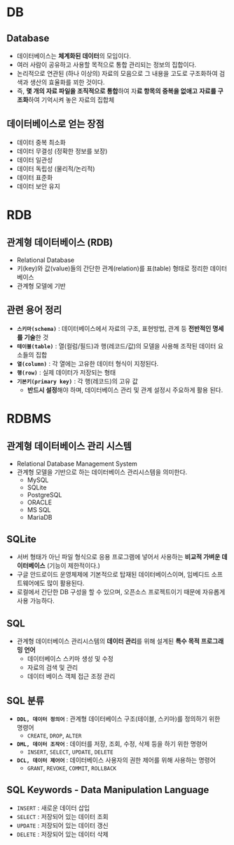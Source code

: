 # **DB**

## Database

- 데이터베이스는 **체계화된 데이터**의 모임이다.
- 여러 사람이 공유하고 사용할 목적으로 통합 관리되는 정보의 집합이다.
- 논리적으로 연관된 (하나 이상의) 자료의 모음으로 그 내용을 고도로 구조화하여 검색과 생산의 효율화를 꾀한 것이다.
- 즉, **몇 개의 자료 파일을 조직적으로 통합**하여 자**료 항목의 중복을 없애고** **자료를 구조화**하여 기억시켜 놓은 자료의 집합체



## 데이터베이스로 얻는 장점

- 데이터 중복 최소화
- 데이터 무결성 (정확한 정보를 보장)
- 데이터 일관성
- 데이터 독립성 (물리적/논리적)
- 데이터 표준화
- 데이터 보안 유지



# **RDB**

## 관계형 데이터베이스 (RDB)

- Relational Database
- 키(key)와 값(value)들의 간단한 관계(relation)를 표(table) 형태로 정리한 데이터베이스
- 관계형 모델에 기반



## 관련 용어 정리

- **`스키마(schema)`** : 데이터베이스에서 자료의 구조, 표현방법, 관계 등 **전반적인 명세를 기술**한 것
- **`테이블(table)`** : 열(컬럼/필드)과 행(레코드/값)의 모델을 사용해 조작된 데이터 요소들의 집합
- **`열(column)`** : 각 열에는 고유한 데이터 형식이 지정된다.
- **`행(row)`** : 실제 데이터가 저장되는 형태
- **`기본키(primary key)`** : 각 행(레코드)의 고유 값
  - **반드시 설정**해야 하며, 데이터베이스 관리 및 관계 설정시 주요하게 활용 된다.



# **RDBMS**

## 관계형 데이터베이스 관리 시스템

- Relational Database Management System
- 관계형 모델을 기반으로 하는 데이터베이스 관리시스템을 의미한다.
  - MySQL
  - SQLite
  - PostgreSQL
  - ORACLE
  - MS SQL
  - MariaDB



## SQLite

- 서버 형태가 아닌 파일 형식으로 응용 프로그램에 넣어서 사용하는 **비교적 가벼운 데이터베이스** (기능이 제한적이다.)
- 구글 안드로이드 운영체제에 기본적으로 탑재된 데이터베이스이며, 임베디드 소프트웨어에도 많이 활용된다.
- 로컬에서 간단한 DB 구성을 할 수 있으며, 오픈소스 프로젝트이기 때문에 자유롭게 사용 가능하다.



## SQL

- 관계형 데이터베이스 관리시스템의 **데이터 관리**를 위해 설계된 **특수 목적 프로그래밍 언어**
  - 데이터베이스 스키마 생성 및 수정
  - 자료의 검색 및 관리
  - 데이터 베이스 객체 접근 조정 관리



## SQL 분류

- **`DDL, 데이터 정의어`** : 관계형 데이터베이스 구조(테이블, 스키마)를 정의하기 위한 명령어
  - `CREATE`, `DROP`, `ALTER`
- **`DML, 데이터 조작어`** : 데이터를 저장, 조회, 수정, 삭제 등을 하기 위한 명령어
  - `INSERT`, `SELECT`, `UPDATE`, `DELETE`
- **`DCL, 데이터 제어어`** : 데이터베이스 사용자의 권한 제어를 위해 사용하는 명령어
  - `GRANT`, `REVOKE`, `COMMIT`, `ROLLBACK`



## SQL Keywords - Data Manipulation Language

- `INSERT` : 새로운 데이터 삽입
- `SELECT` : 저장되어 있는 데이터 조회
- `UPDATE` : 저장되어 있는 데이터 갱신
- `DELETE` : 저장되어 있는 데이터 삭제


